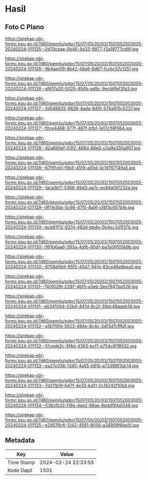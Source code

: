 # Hasil

## Foto C Plano

https://sirekap-obj-formc.kpu.go.id/7d60/pemilu/pdpr/15/07/05/20/03/1507052003005-20240224-011125--2d70ceae-0b46-4d33-9977-f3a19777cd9f.jpg

https://sirekap-obj-formc.kpu.go.id/7d60/pemilu/pdpr/15/07/05/20/03/1507052003005-20240224-011126--9b4aed19-8b42-48a6-8d67-fccbc57c1251.jpg

https://sirekap-obj-formc.kpu.go.id/7d60/pemilu/pdpr/15/07/05/20/03/1507052003005-20240224-011126--af617a20-0025-454b-ad9c-9ecb6fef2fa3.jpg

https://sirekap-obj-formc.kpu.go.id/7d60/pemilu/pdpr/15/07/05/20/03/1507052003005-20240224-011127--3d546825-9828-4ada-84f0-574a915c5237.jpg

https://sirekap-obj-formc.kpu.go.id/7d60/pemilu/pdpr/15/07/05/20/03/1507052003005-20240224-011127--f0ce4468-377f-487f-bfbf-1e17c1f4f064.jpg

https://sirekap-obj-formc.kpu.go.id/7d60/pemilu/pdpr/15/07/05/20/03/1507052003005-20240224-011128--42a660ef-03f2-468d-88e0-c0a9a330a907.jpg

https://sirekap-obj-formc.kpu.go.id/7d60/pemilu/pdpr/15/07/05/20/03/1507052003005-20240224-011128--67f91cb1-f9b5-45f9-a59d-3c19767149a5.jpg

https://sirekap-obj-formc.kpu.go.id/7d60/pemilu/pdpr/15/07/05/20/03/1507052003005-20240224-011129--1aca1bf7-5366-49d3-aa7c-ec64a06f232a.jpg

https://sirekap-obj-formc.kpu.go.id/7d60/pemilu/pdpr/15/07/05/20/03/1507052003005-20240224-011129--9f11e3bb-5c66-47f5-8a9f-cf4f3c657bfe.jpg

https://sirekap-obj-formc.kpu.go.id/7d60/pemilu/pdpr/15/07/05/20/03/1507052003005-20240224-011130--bcb81f12-637d-462d-bb4e-5b4ec3d1f37b.jpg

https://sirekap-obj-formc.kpu.go.id/7d60/pemilu/pdpr/15/07/05/20/03/1507052003005-20240224-011130--991b6aa6-393a-4dfb-85d1-ba7a09105b9b.jpg

https://sirekap-obj-formc.kpu.go.id/7d60/pemilu/pdpr/15/07/05/20/03/1507052003005-20240224-011130--6758d0b9-85f2-4547-941e-83ce46a8bea5.jpg

https://sirekap-obj-formc.kpu.go.id/7d60/pemilu/pdpr/15/07/05/20/03/1507052003005-20240224-011131--740f02f6-2297-4bf5-a3eb-2ee7847be026.jpg

https://sirekap-obj-formc.kpu.go.id/7d60/pemilu/pdpr/15/07/05/20/03/1507052003005-20240224-011131--d0341064-02b4-441d-9c2f-39dc48aaeb36.jpg

https://sirekap-obj-formc.kpu.go.id/7d60/pemilu/pdpr/15/07/05/20/03/1507052003005-20240224-011132--a187f0fd-5923-484e-8c4c-2df3d7cfffd1.jpg

https://sirekap-obj-formc.kpu.go.id/7d60/pemilu/pdpr/15/07/05/20/03/1507052003005-20240224-011132--51cede2c-5f4d-4393-bcf1-a754c6f18532.jpg

https://sirekap-obj-formc.kpu.go.id/7d60/pemilu/pdpr/15/07/05/20/03/1507052003005-20240224-011133--ea27c036-1340-4a55-b61b-a72d98f3dc14.jpg

https://sirekap-obj-formc.kpu.go.id/7d60/pemilu/pdpr/15/07/05/20/03/1507052003005-20240224-011133--7d211b19-647f-4e33-bd11-2c16242f10b9.jpg

https://sirekap-obj-formc.kpu.go.id/7d60/pemilu/pdpr/15/07/05/20/03/1507052003005-20240224-011134--538cfb32-f18e-4ae2-98ae-8eddf94a1248.jpg

https://sirekap-obj-formc.kpu.go.id/7d60/pemilu/pdpr/15/07/05/20/03/1507052003005-20240224-011125--e29576c6-1242-4591-8058-a34859f8be5f.jpg


## Metadata

| Key        | Value               |
| ---------- | ------------------- |
| Time Stamp | 2024-02-24 22:33:55 |
| Kode Dapil | 1501                |



